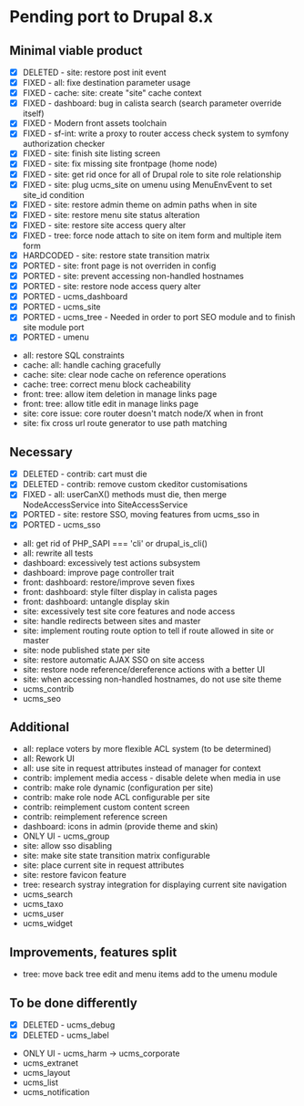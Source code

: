 # Pending port to Drupal 8.x

## Minimal viable product

 - [x] DELETED - site: restore post init event
 - [x] FIXED - all: fixe destination parameter usage
 - [x] FIXED - cache: site: create "site" cache context
 - [x] FIXED - dashboard: bug in calista search (search parameter override itself)
 - [x] FIXED - Modern front assets toolchain
 - [x] FIXED - sf-int: write a proxy to router access check system to symfony authorization checker
 - [x] FIXED - site: finish site listing screen
 - [x] FIXED - site: fix missing site frontpage (home node)
 - [x] FIXED - site: get rid once for all of Drupal role to site role relationship
 - [x] FIXED - site: plug ucms_site on umenu using MenuEnvEvent to set site_id condition
 - [x] FIXED - site: restore admin theme on admin paths when in site
 - [x] FIXED - site: restore menu site status alteration
 - [x] FIXED - site: restore site access query alter
 - [x] FIXED - tree: force node attach to site on item form and multiple item form
 - [x] HARDCODED - site: restore state transition matrix
 - [x] PORTED - site: front page is not overriden in config
 - [x] PORTED - site: prevent accessing non-handled hostnames
 - [x] PORTED - site: restore node access query alter
 - [x] PORTED - ucms_dashboard
 - [x] PORTED - ucms_site
 - [x] PORTED - ucms_tree - Needed in order to port SEO module and to finish site module port
 - [x] PORTED - umenu
 - all: restore SQL constraints
 - cache: all: handle caching gracefully
 - cache: site: clear node cache on reference operations
 - cache: tree: correct menu block cacheability
 - front: tree: allow item deletion in manage links page
 - front: tree: allow title edit in manage links page
 - site: core issue: core router doesn't match node/X when in front
 - site: fix cross url route generator to use path matching

## Necessary

 - [x] DELETED - contrib: cart must die
 - [x] DELETED - contrib: remove custom ckeditor customisations
 - [x] FIXED - all: userCanX() methods must die, then merge NodeAccessService into SiteAccessService
 - [x] PORTED - site: restore SSO, moving features from ucms_sso in
 - [x] PORTED - ucms_sso
 - all: get rid of PHP_SAPI === 'cli' or drupal_is_cli()
 - all: rewrite all tests
 - dashboard: excessively test actions subsystem
 - dashboard: improve page controller trait
 - front: dashboard: restore/improve seven fixes
 - front: dashboard: style filter display in calista pages
 - front: dashboard: untangle display skin
 - site: excessively test site core features and node access
 - site: handle redirects between sites and master
 - site: implement routing route option to tell if route allowed in site or master
 - site: node published state per site
 - site: restore automatic AJAX SSO on site access
 - site: restore node reference/dereference actions with a better UI
 - site: when accessing non-handled hostnames, do not use site theme
 - ucms_contrib
 - ucms_seo

## Additional

 - all: replace voters by more flexible ACL system (to be determined)
 - all: Rework UI
 - all: use site in request attributes instead of manager for context
 - contrib: implement media access - disable delete when media in use
 - contrib: make role dynamic (configuration per site)
 - contrib: make role node ACL configurable per site
 - contrib: reimplement custom content screen
 - contrib: reimplement reference screen
 - dashboard: icons in admin (provide theme and skin)
 - ONLY UI - ucms_group
 - site: allow sso disabling
 - site: make site state transition matrix configurable
 - site: place current site in request attributes
 - site: restore favicon feature
 - tree: research systray integration for displaying current site navigation
 - ucms_search
 - ucms_taxo
 - ucms_user
 - ucms_widget

## Improvements, features split

 - tree: move back tree edit and menu items add to the umenu module

## To be done differently

 - [x] DELETED - ucms_debug
 - [x] DELETED - ucms_label
 - ONLY UI - ucms_harm -> ucms_corporate
 - ucms_extranet
 - ucms_layout
 - ucms_list
 - ucms_notification
